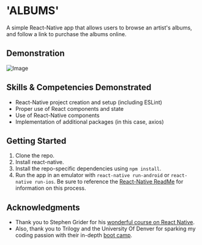 # 'ALBUMS'

A simple React-Native app that allows users to browse an artist's albums, and follow a link to purchase the albums online.

## Demonstration

![Image](https://github.com/dgellisco/ReactNative-Albums/blob/master/README-Demo01.gif?raw=true)

## Skills & Competencies Demonstrated

* React-Native project creation and setup (including ESLint)
* Proper use of React components and state
* Use of React-Native components
* Implementation of additional packages (in this case, axios)

## Getting Started

1. Clone the repo.
2. Install react-native.
3. Install the repo-specific dependencies using `npm install`.
3. Run the app in an emulator with `react-native run-android` or `react-native run-ios`.  Be sure to reference the [React-Native ReadMe](https://github.com/facebook/react-native/blob/master/README.md) for information on this process.

## Acknowledgments

* Thank you to Stephen Grider for his [wonderful course on React Native](https://www.udemy.com/the-complete-react-native-and-redux-course/).
* Also, thank you to Trilogy and the University Of Denver for sparking my coding passion with their in-depth [boot camp](https://bootcamp.du.edu/coding/).

